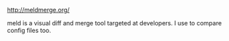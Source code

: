 http://meldmerge.org/

meld is a visual diff and merge tool targeted at developers. I use to compare config files too.

